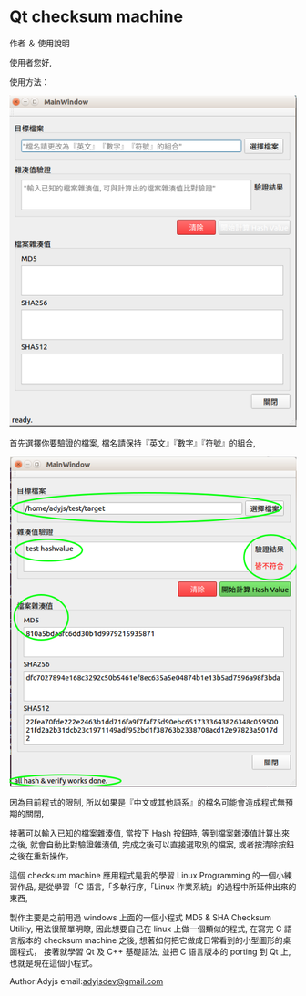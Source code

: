 # Qt checksum machine

作者 ＆ 使用說明

使用者您好, 

使用方法：


![main window](./main.png)


首先選擇你要驗證的檔案, 檔名請保持『英文』『數字』『符號』的組合,


![main2 window](./main_2.png)


因為目前程式的限制, 所以如果是『中文或其他語系』的檔名可能會造成程式無預期的關閉,

接著可以輸入已知的檔案雜湊值, 當按下 Hash 按鈕時, 等到檔案雜湊值計算出來之後, 就會自動比對驗證雜湊值,
完成之後可以直接選取別的檔案, 或者按清除按鈕之後在重新操作。


這個 checksum machine 應用程式是我的學習 Linux Programming 的一個小練習作品,
是從學習「C 語言,「多執行序,「Linux 作業系統」的過程中所延伸出來的東西,

製作主要是之前用過 windows 上面的一個小程式 MD5 & SHA Checksum Utility,
用法很簡單明瞭, 因此想要自己在 linux 上做一個類似的程式, 在寫完 C 語言版本的 checksum machine 之後, 想著如何把它做成日常看到的小型圖形的桌面程式，
接著就學習 Qt 及 C++ 基礎語法, 並把 C 語言版本的 porting 到 Qt 上, 也就是現在這個小程式。

Author:Adyjs
email:adyjsdev@gmail.com
































